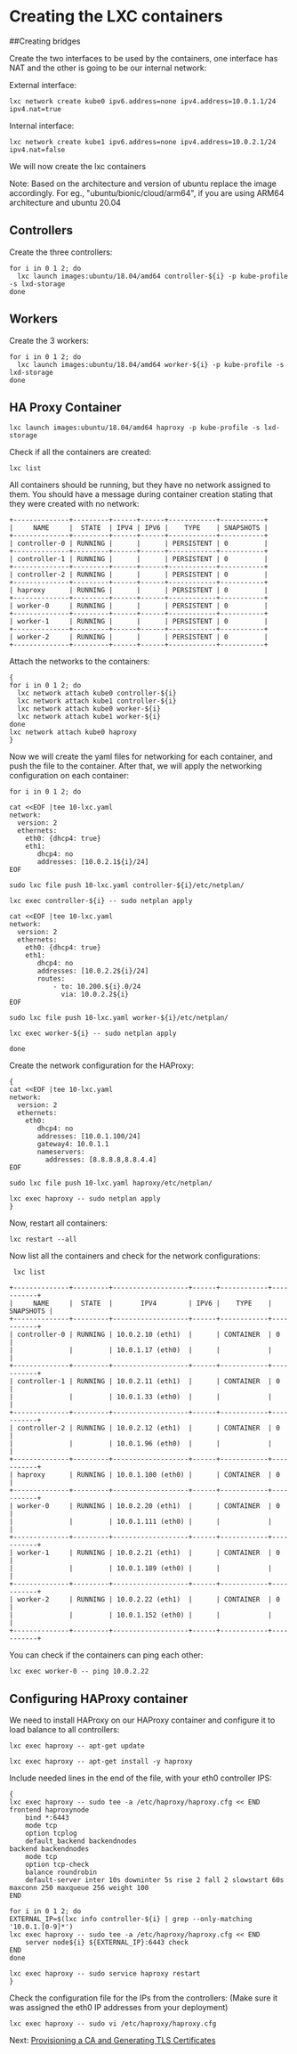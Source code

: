 # Creating the LXC containers

##Creating bridges

Create the two interfaces to be used by the containers, one interface has NAT and the other is going to be our internal network:

External interface:
```
lxc network create kube0 ipv6.address=none ipv4.address=10.0.1.1/24 ipv4.nat=true
```

Internal interface:
```
lxc network create kube1 ipv6.address=none ipv4.address=10.0.2.1/24 ipv4.nat=false
```

We will now create the lxc containers 

Note: Based on the architecture and version of ubuntu replace the image accordingly. For eg., "ubuntu/bionic/cloud/arm64", if you are using ARM64 architecture and ubuntu 20.04

## Controllers

Create the three controllers:
```
for i in 0 1 2; do
  lxc launch images:ubuntu/18.04/amd64 controller-${i} -p kube-profile -s lxd-storage
done
```

## Workers

Create the 3 workers:
```
for i in 0 1 2; do
  lxc launch images:ubuntu/18.04/amd64 worker-${i} -p kube-profile -s lxd-storage
done
```

## HA Proxy Container
```
lxc launch images:ubuntu/18.04/amd64 haproxy -p kube-profile -s lxd-storage
```

Check if all the containers are created:
```
lxc list
```

All containers should be running, but they have no network assigned to them. You should have a message during container creation stating that they were created with no network:

```
+--------------+---------+------+------+------------+-----------+
|     NAME     |  STATE  | IPV4 | IPV6 |    TYPE    | SNAPSHOTS |
+--------------+---------+------+------+------------+-----------+
| controller-0 | RUNNING |      |      | PERSISTENT | 0         |
+--------------+---------+------+------+------------+-----------+
| controller-1 | RUNNING |      |      | PERSISTENT | 0         |
+--------------+---------+------+------+------------+-----------+
| controller-2 | RUNNING |      |      | PERSISTENT | 0         |
+--------------+---------+------+------+------------+-----------+
| haproxy      | RUNNING |      |      | PERSISTENT | 0         |
+--------------+---------+------+------+------------+-----------+
| worker-0     | RUNNING |      |      | PERSISTENT | 0         |
+--------------+---------+------+------+------------+-----------+
| worker-1     | RUNNING |      |      | PERSISTENT | 0         |
+--------------+---------+------+------+------------+-----------+
| worker-2     | RUNNING |      |      | PERSISTENT | 0         |
+--------------+---------+------+------+------------+-----------+
````

Attach the networks to the containers:
```
{
for i in 0 1 2; do
  lxc network attach kube0 controller-${i}
  lxc network attach kube1 controller-${i}  
  lxc network attach kube0 worker-${i}
  lxc network attach kube1 worker-${i}  
done
lxc network attach kube0 haproxy
}
```

Now we will create the yaml files for networking for each container, and push the file to the container. After that, we will apply the networking configuration on each container:
```
for i in 0 1 2; do

cat <<EOF |tee 10-lxc.yaml 
network:
  version: 2
  ethernets:
    eth0: {dhcp4: true}    
    eth1:
       dhcp4: no
       addresses: [10.0.2.1${i}/24]       
EOF

sudo lxc file push 10-lxc.yaml controller-${i}/etc/netplan/

lxc exec controller-${i} -- sudo netplan apply

cat <<EOF |tee 10-lxc.yaml 
network:
  version: 2
  ethernets:
    eth0: {dhcp4: true}       
    eth1:
       dhcp4: no
       addresses: [10.0.2.2${i}/24]
       routes:
           - to: 10.200.${i}.0/24
             via: 10.0.2.2${i}
EOF

sudo lxc file push 10-lxc.yaml worker-${i}/etc/netplan/

lxc exec worker-${i} -- sudo netplan apply

done
```

Create the network configuration for the HAProxy:

```
{
cat <<EOF |tee 10-lxc.yaml
network:
  version: 2
  ethernets:
    eth0:
       dhcp4: no
       addresses: [10.0.1.100/24]
       gateway4: 10.0.1.1
       nameservers:
         addresses: [8.8.8.8,8.8.4.4]
EOF

sudo lxc file push 10-lxc.yaml haproxy/etc/netplan/

lxc exec haproxy -- sudo netplan apply
}
```

Now, restart all containers:
```
lxc restart --all
```

Now list all the containers and check for the network configurations:
```
 lxc list
```
```
+--------------+---------+-------------------+------+------------+-----------+
|     NAME     |  STATE  |       IPV4        | IPV6 |    TYPE    | SNAPSHOTS |
+--------------+---------+-------------------+------+------------+-----------+
| controller-0 | RUNNING | 10.0.2.10 (eth1)  |      | CONTAINER  | 0         |
|              |         | 10.0.1.17 (eth0)  |      |            |           |
+--------------+---------+-------------------+------+------------+-----------+
| controller-1 | RUNNING | 10.0.2.11 (eth1)  |      | CONTAINER  | 0         |
|              |         | 10.0.1.33 (eth0)  |      |            |           |
+--------------+---------+-------------------+------+------------+-----------+
| controller-2 | RUNNING | 10.0.2.12 (eth1)  |      | CONTAINER  | 0         |
|              |         | 10.0.1.96 (eth0)  |      |            |           |
+--------------+---------+-------------------+------+------------+-----------+
| haproxy      | RUNNING | 10.0.1.100 (eth0) |      | CONTAINER  | 0         |
+--------------+---------+-------------------+------+------------+-----------+
| worker-0     | RUNNING | 10.0.2.20 (eth1)  |      | CONTAINER  | 0         |
|              |         | 10.0.1.111 (eth0) |      |            |           |
+--------------+---------+-------------------+------+------------+-----------+
| worker-1     | RUNNING | 10.0.2.21 (eth1)  |      | CONTAINER  | 0         |
|              |         | 10.0.1.189 (eth0) |      |            |           |
+--------------+---------+-------------------+------+------------+-----------+
| worker-2     | RUNNING | 10.0.2.22 (eth1)  |      | CONTAINER  | 0         |
|              |         | 10.0.1.152 (eth0) |      |            |           |
+--------------+---------+-------------------+------+------------+-----------+
```

You can check if the containers can ping each other:
```
lxc exec worker-0 -- ping 10.0.2.22
```

## Configuring HAProxy container

We need to install HAProxy on our HAProxy container and configure it to load balance to all controllers:

```
lxc exec haproxy -- apt-get update
```

```
lxc exec haproxy -- apt-get install -y haproxy
```


Include needed lines in the end of the file, with your eth0 controller IPS:

``` 
{
lxc exec haproxy -- sudo tee -a /etc/haproxy/haproxy.cfg << END
frontend haproxynode
    bind *:6443
    mode tcp
    option tcplog
    default_backend backendnodes
backend backendnodes
    mode tcp    
    option tcp-check
    balance roundrobin
    default-server inter 10s downinter 5s rise 2 fall 2 slowstart 60s maxconn 250 maxqueue 256 weight 100
END

for i in 0 1 2; do
EXTERNAL_IP=$(lxc info controller-${i} | grep --only-matching  '10.0.1.[0-9]*')
lxc exec haproxy -- sudo tee -a /etc/haproxy/haproxy.cfg << END
    server node${i} ${EXTERNAL_IP}:6443 check
END
done

lxc exec haproxy -- sudo service haproxy restart
}
```

Check the configuration file for the IPs from the controllers: (Make sure it was assigned the eth0 IP addresses from your deployment)

```
lxc exec haproxy -- sudo vi /etc/haproxy/haproxy.cfg
```



Next: [Provisioning a CA and Generating TLS Certificates](04-certificate-authority.md)
